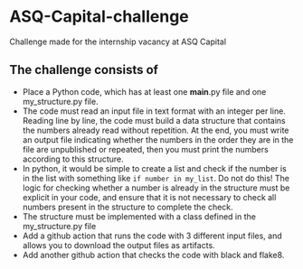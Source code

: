 # ASQ-Capital-challenge
Challenge made for the internship vacancy at ASQ Capital

## The challenge consists of
- Place a Python code, which has at least one __main__.py file and one my_structure.py file. <br>
- The code must read an input file in text format with an integer per line. Reading line by line, the code must build a data structure that contains the numbers already read without repetition. At the end, you must write an output file indicating whether the numbers in the order they are in the file are unpublished or repeated, then you must print the numbers according to this structure.<br>
- In python, it would be simple to create a list and check if the number is in the list with something like `if number in my_list`. Do not do this! The logic for checking whether a number is already in the structure must be explicit in your code, and ensure that it is not necessary to check all numbers present in the structure to complete the check.<br>
- The structure must be implemented with a class defined in the my_structure.py file<br>
- Add a github action that runs the code with 3 different input files, and allows you to download the output files as artifacts.<br>
- Add another github action that checks the code with black and flake8.
